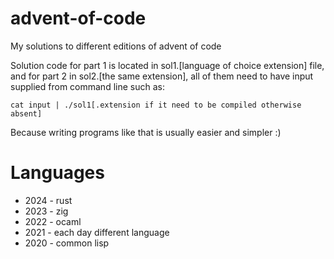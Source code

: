 # advent-of-code

My solutions to different editions of advent of code

Solution code for part 1 is located in sol1.\[language of choice
extension\] file, and for part 2 in sol2.\[the same extension\],
all of them need to have input supplied from command line such
as:

```
cat input | ./sol1[.extension if it need to be compiled otherwise absent]
```

Because writing programs like that is usually easier and simpler
:)

# Languages

- 2024 - rust
- 2023 - zig
- 2022 - ocaml
- 2021 - each day different language
- 2020 - common lisp
